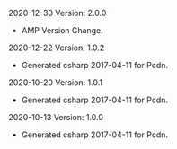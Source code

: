 2020-12-30 Version: 2.0.0
- AMP Version Change.

2020-12-22 Version: 1.0.2
- Generated csharp 2017-04-11 for Pcdn.

2020-10-20 Version: 1.0.1
- Generated csharp 2017-04-11 for Pcdn.

2020-10-13 Version: 1.0.0
- Generated csharp 2017-04-11 for Pcdn.

